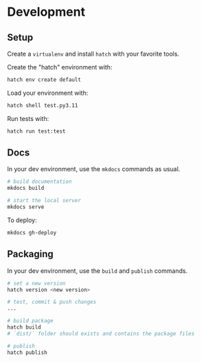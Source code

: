 # Development

## Setup

Create a `virtualenv` and install `hatch` with your favorite tools.

Create the "hatch" environment with:

```bash
hatch env create default
```

Load your environment with:

```bash
hatch shell test.py3.11
```

Run tests with:

```bash
hatch run test:test
```


## Docs

In your dev environment, use the `mkdocs` commands as usual.

```bash
# build documentation
mkdocs build

# start the local server
mkdocs serve
```

To deploy:

```bash
mkdocs gh-deploy
```


## Packaging

In your dev environment, use the `build` and `publish` commands.

```bash
# set a new version
hatch version <new version>

# test, commit & push changes
...

# build package
hatch build
# `dist/` folder should exists and contains the package files

# publish
hatch publish
```
